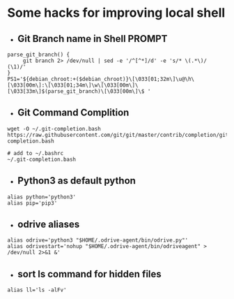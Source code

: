 # Some hacks for improving local shell


- ## Git Branch name in Shell PROMPT
```shell script
parse_git_branch() {
     git branch 2> /dev/null | sed -e '/^[^*]/d' -e 's/* \(.*\)/ (\1)/'
}
PS1='${debian_chroot:+($debian_chroot)}\[\033[01;32m\]\u@\h\[\033[00m\]:\[\033[01;34m\]\w\[\033[00m\]\[\033[33m\]$(parse_git_branch)\[\033[00m\]\$ '
```

- ## Git Command Complition
```shell script
wget -O ~/.git-completion.bash https://raw.githubusercontent.com/git/git/master/contrib/completion/git-completion.bash

# add to ~/.bashrc
~/.git-completion.bash
```

- ## Python3 as default python
```shell script
alias python='python3'
alias pip='pip3'
```

- ## odrive aliases
```shell script
alias odrive='python3 "$HOME/.odrive-agent/bin/odrive.py"'
alias odrivestart='nohup "$HOME/.odrive-agent/bin/odriveagent" > /dev/null 2>&1 &'
```

- ## sort ls command for hidden files
```shell script
alias ll='ls -alFv'
```
